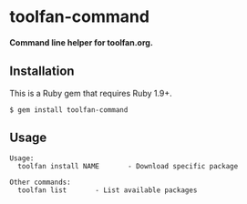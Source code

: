 # toolfan-command
#### Command line helper for toolfan.org.

## Installation

This is a Ruby gem that requires Ruby 1.9+.

    $ gem install toolfan-command

## Usage

    Usage:
      toolfan install NAME       - Download specific package

    Other commands:
      toolfan list       - List available packages